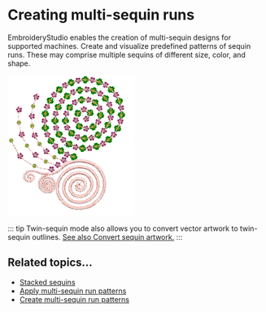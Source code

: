 # Creating multi-sequin runs

EmbroideryStudio enables the creation of multi-sequin designs for supported machines. Create and visualize predefined patterns of sequin runs. These may comprise multiple sequins of different size, color, and shape.

![QuadSequinRunSample.png](assets/QuadSequinRunSample.png)

::: tip
Twin-sequin mode also allows you to convert vector artwork to twin-sequin outlines. [See also Convert sequin artwork.](../sequin_advanced/Convert_sequin_artwork)
:::

## Related topics...

- [Stacked sequins](Stacked_sequins)
- [Apply multi-sequin run patterns](Apply_multi-sequin_run_patterns)
- [Create multi-sequin run patterns](Create_multi-sequin_run_patterns)
